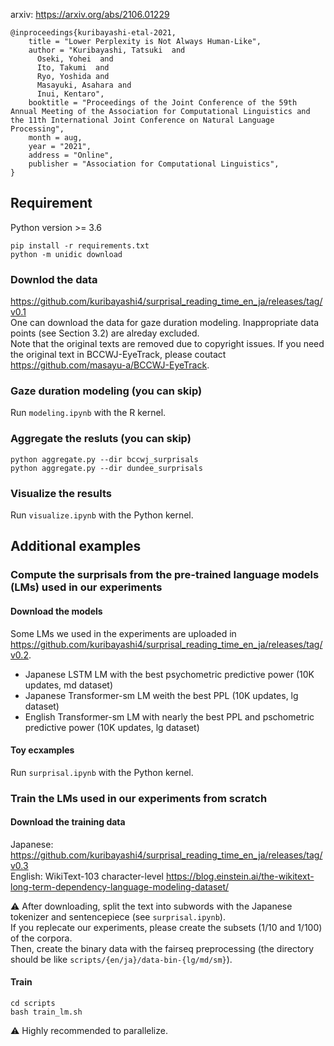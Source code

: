 arxiv: https://arxiv.org/abs/2106.01229
```
@inproceedings{kuribayashi-etal-2021,
    title = "Lower Perplexity is Not Always Human-Like",
    author = "Kuribayashi, Tatsuki  and
      Oseki, Yohei  and
      Ito, Takumi  and
      Ryo, Yoshida and
      Masayuki, Asahara and
      Inui, Kentaro",
    booktitle = "Proceedings of the Joint Conference of the 59th Annual Meeting of the Association for Computational Linguistics and the 11th International Joint Conference on Natural Language Processing",
    month = aug,
    year = "2021",
    address = "Online",
    publisher = "Association for Computational Linguistics",
}
```

## Requirement
Python version >= 3.6
```
pip install -r requirements.txt
python -m unidic download
```

### Downlod the data
https://github.com/kuribayashi4/surprisal_reading_time_en_ja/releases/tag/v0.1  
One can download the data for gaze duration modeling. 
Inappropriate data points (see Section 3.2) are alreday excluded.  
Note that the original texts are removed due to copyright issues. If you need the original text in BCCWJ-EyeTrack, please coutact https://github.com/masayu-a/BCCWJ-EyeTrack.  

### Gaze duration modeling (you can skip)
Run `modeling.ipynb` with the R kernel.  

### Aggregate the resluts (you can skip)
`python aggregate.py --dir bccwj_surprisals`  
`python aggregate.py --dir dundee_surprisals`  

### Visualize the results
Run `visualize.ipynb` with the Python kernel.  
    
  
   
## Additional examples
### Compute the surprisals from the pre-trained language models (LMs) used in our experiments
#### Download the models
Some LMs we used in the experiments are uploaded in https://github.com/kuribayashi4/surprisal_reading_time_en_ja/releases/tag/v0.2.
- Japanese LSTM LM with the best psychometric predictive power (10K updates, md dataset)
- Japanese Transformer-sm LM weith the best PPL (10K updates, lg dataset)  
- English Transformer-sm LM with nearly the best PPL and pschometric predictive power (10K updates, lg dataset)  
  
#### Toy ecxamples
Run `surprisal.ipynb` with the Python kernel.

### Train the LMs used in our experiments from scratch
#### Download the training data  
Japanese: https://github.com/kuribayashi4/surprisal_reading_time_en_ja/releases/tag/v0.3  
English: WikiText-103 character-level https://blog.einstein.ai/the-wikitext-long-term-dependency-language-modeling-dataset/  
  
⚠ After downloading, split the text into subwords with the Japanese tokenizer and sentencepiece (see `surprisal.ipynb`).   
If you replecate our experiments, please create the subsets (1/10 and 1/100) of the corpora.  
Then, create the binary data with the fairseq preprocessing (the directory should be like `scripts/{en/ja}/data-bin-{lg/md/sm}`).  

#### Train
```
cd scripts
bash train_lm.sh
```  
⚠ Highly recommended to parallelize.